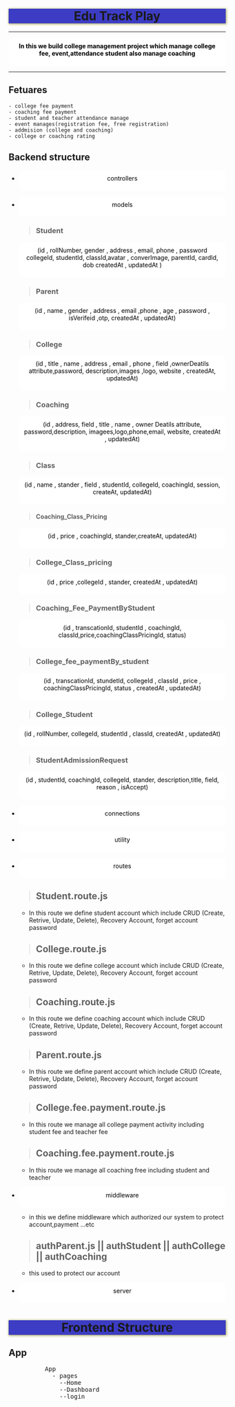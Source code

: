 # Edu Track Play
---
**In this we build college management project which manage college fee, event,attendance student also manage coaching**
___
 ## Fetuares
    - college fee payment
    - coaching fee payment
    - student and teacher attendance manage
    - event manages(registration fee, free registration)
    - addmision (college and coaching)
    - college or coaching rating
 ## Backend structure
 - controllers
 - models<br>
     > ### Student 
     (id , rollNumber, gender , address , email, phone , password collegeId, studentId, classId,avatar , converImage, parentId, cardId, dob createdAt , updatedAt )
     <br> 
     > ### Parent 
     (id , name , gender , address , email ,phone , age , password , isVerifeid ,otp, createdAt , updatedAt)
     <br>
     > ### College 
     (id , title , name , address , email , phone , field ,ownerDeatils attribute,password, description,images ,logo, website , createdAt, updatedAt)
     <br>
     > ### Coaching
      (id , address, field , title , name , owner Deatils attribute, password,description, imagees,logo,phone,email, website, createdAt , updatedAt)
     <br>
     > ### Class 
     (id , name , stander , field , studentId, collegeId, coachingId, session, createAt, updatedAt)
     <br>
     > #### Coaching_Class_Pricing 
     (id , price , coachingId, stander,createAt, updatedAt)
     <br>
     > ### College_Class_pricing 
     (id , price ,collegeId , stander, createdAt , updatedAt)
     <br>
     >### Coaching_Fee_PaymentByStudent 
     (id , transcationId, studentId , coachingId, classId,price,coachingClassPricingId, status)
     <br>
     > ### College_fee_paymentBy_student 
     (id , transcationId, stundetId, collegeId , classId , price , coachingClassPricingId, status , createdAt , updatedAt)
     <br>
     > ### College_Student 
     (id , rollNumber, collegeId, studentId , classId, createdAt , updatedAt)
     <br>
     > ### StudentAdmissionRequest
     (id , studentId, coachingId, collegeId, stander, description,title, field, reason , isAccept)

 - connections
 - utility
 - routes
   > ## Student.route.js 
   - In this route we define student account which include CRUD (Create, Retrive, Update, Delete), Recovery Account, forget account password
   > ## College.route.js
   - In this route we define college account which include CRUD (Create, Retrive, Update, Delete), Recovery Account, forget account password
   > ## Coaching.route.js
   - In this route we define coaching account which include CRUD (Create, Retrive, Update, Delete), Recovery Account, forget account password
   > ## Parent.route.js
   - In this route we define parent account which include CRUD (Create, Retrive, Update, Delete), Recovery Account, forget account password
   > ## College.fee.payment.route.js
   - In this route we manage all college payment activity including student fee and teacher fee
   > ## Coaching.fee.payment.route.js
   - In this route we manage all coaching free including student and teacher
 - middleware
   - in this we define middleware which authorized our system to protect account,payment ...etc
   > ## authParent.js || authStudent || authCollege || authCoaching
   - this used to protect our account
 - server
  


 <html>
     <style>
      h1{
        background-color: rgb(60, 60, 196);
        box-shadow: 1px 1px 5px 1px  #aaaa67;
        text-align: center;
      }
      p{
        background-color: white;
        padding-left: 10px;
        padding-right: 10px;
        padding-top: 10px;
        padding-bottom: 20px;
        border-radius: 10px;
        color: black;
        text-align: center;
      }
     </style>
    <h1 >Frontend Structure</h1>
    <h2>App</h2>
      <pre>
          App
            - pages
              --Home
              --Dashboard
              --login
      </pre>

 </html>
